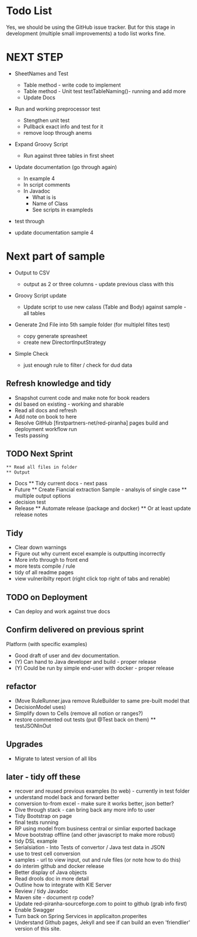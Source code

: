 # Todo List

Yes, we should be using the GitHub issue tracker. But for this stage in development (multiple small improvements) a todo list works fine.

# NEXT STEP 

* SheetNames and Test
    * Table method - write code to implement
    * Table method - Unit test testTableNaming()- running and add more
    * Update Docs

* Run and working preprocessor test
    * Stengthen unit test
    * Pullback exact info and test for it
    * remove loop through anems

* Expand Groovy Script
    * Run against three tables in first sheet


* Update documentation (go through again)
    * In example 4 
    * In script comments
    * In Javadoc
        * What is is
        * Name of Class
        * See scripts in exampleds

* test through
* update documentation sample 4

# Next part of sample
* Output to CSV
    * output as 2 or three columns - update previous class with this

* Groovy Script update
    * Update script to use new calass (Table and Body) against sample - all tables

* Generate 2nd File into 5th sample folder (for multiplel filtes test)
    * copy generate spreasheet
    * create new DirectortInputStrategy

* Simple Check
    * just enough rule to filter / check for dud data


## Refresh knowledge and tidy
* Snapshot current code and make note for book readers
* dsl based on existing - working and sharable
* Read all docs and refresh
* Add note on book to here
* Resolve GitHub [firstpartners-net/red-piranha] pages build and deployment workflow run 
* Tests passing

## TODO Next Sprint

    ** Read all files in folder
    ** Output
* Docs
    ** Tidy current docs - next pass
* Future
** Create Fiancial extraction Sample - analsyis of single case
** multiple output options
* decision test
* Release
** Automate release (package and docker)
** Or at least update release notes

## Tidy
* Clear down warnings
* Figure out why current excel example is outputting incorrectly
* More info through to front end
* more tests compile / rule
* tidy of all readme pages
* view vulneribilty report (right click top right of tabs and renable)

## TODO on Deployment
* Can deploy and work against true docs

## Confirm delivered on previous sprint

Platform (with specific examples)

* Good draft of user and dev documentation.
* (Y) Can hand to Java developer and build - proper release
* (Y) Could be run by simple end-user with docker - proper release

## refactor
* (Move RuleRunner.java remove RuleBuilder to same pre-built model that 
* DecisionModel uses)
* Simplify down to Cells (remove all notion or ranges?)
* restore commented out tests (put @Test back on them)
** testJSONInOut

## Upgrades
* Migrate to latest version of all libs

## later - tidy off these
* recover and reused previous examples (to web) - currently in test folder
* understand model back and forward better
* conversion to-from excel - make sure it works better, json better?
* Dive through stack - can bring back any more info to user
* Tidy Bootstrap on page
* final tests running
* RP using model from business central or simliar exported backage
* Move bootstrap offline (and other javascript to make more robust)
* tidy DSL example
* Serialsiation - Into Tests of convertor / Java test data in JSON
* use to trest cell conversion
* samples - url to view input, out and rule files (or note how to do this)
* do interim github and docker release
* Better display of Java objects
* Read drools doc in more detail
* Outline how to integrate with KIE Server
* Review / tidy Javadoc
* Maven site - document rp code?
* Update red-piranha-sourceforge.com to point to github (grab info first)
* Enable Swagger
* Turn back on Spring Services in applicaiton.properites
* Understand Github pages, Jekyll and see if can build an even 'friendlier' version of this site.
